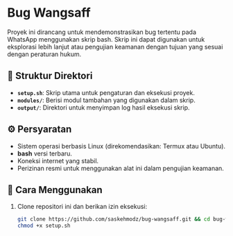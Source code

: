 # Bug Wangsaff  

Proyek ini dirancang untuk mendemonstrasikan bug tertentu pada WhatsApp menggunakan skrip bash. Skrip ini dapat digunakan untuk eksplorasi lebih lanjut atau pengujian keamanan dengan tujuan yang sesuai dengan peraturan hukum.  

## 📂 Struktur Direktori  
- **`setup.sh`**: Skrip utama untuk pengaturan dan eksekusi proyek.  
- **`modules/`**: Berisi modul tambahan yang digunakan dalam skrip.  
- **`output/`**: Direktori untuk menyimpan log hasil eksekusi skrip.  

## ⚙️ Persyaratan  
- Sistem operasi berbasis Linux (direkomendasikan: Termux atau Ubuntu).  
- **bash** versi terbaru.  
- Koneksi internet yang stabil.  
- Perizinan resmi untuk menggunakan alat ini dalam pengujian keamanan.  

## 🚀 Cara Menggunakan  
1. Clone repositori ini dan berikan izin eksekusi:  
   ```bash
   git clone https://github.com/saskehmodz/bug-wangsaff.git && cd bug-wangsaff  
   chmod +x setup.sh
